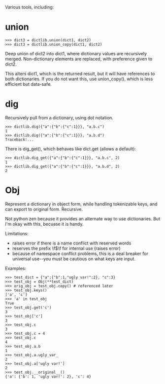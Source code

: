 Various tools, including: 

# union

	>>> dict3 = dictlib.union(dict1, dict2)
	>>> dict3 = dictlib.union_copy(dict1, dict2)

Deep union of dict2 into dict1, where dictionary values are recursively merged.
Non-dictionary elements are replaced, with preference given to dict2.

This alters dict1, which is the returned result, but it will have references to
both dictionaries.  If you do not want this, use union_copy(), which is less
efficient but data-safe.

# dig

Recursively pull from a dictionary, using dot notation.

	>>> dictlib.dig({"a":{"b":{"c":1}}}, "a.b.c")
	1
	>>> dictlib.dig({"a":{"b":{"c":1}}}, "a.b.d")
	Traceback:...

There is dig_get(), which behaves like dict.get (allows a default):

	>>> dictlib.dig_get({"a":{"b":{"c":1}}}, "a.b.c", 2)
	1
	>>> dictlib.dig_get({"a":{"b":{"c":1}}}, "a.b.d", 2)
	2

# Obj

Represent a dictionary in object form, while handling tokenizable keys, and
can export to original form.  Recursive.

Not python zen because it provides an alternate way to use dictionaries.
But I'm okay with this, becuase it is handy.

Limitations:

* raises error if there is a name conflict with reserved words
* reserves the prefix \f$\f for internal use (raises error)
* because of namespace conflict problems, this is a deal breaker for universal use--you must be cautious on what keys are input.

Examples:

    >>> test_dict = {"a":{"b":1,"ugly var!":2}, "c":3}
    >>> test_obj = Obj(**test_dict)
    >>> orig_obj = test_obj.copy() # referenced later
    >>> test_obj.keys()
    ['a', 'c']
    >>> 'a' in test_obj
    True
    >>> test_obj.get('c')
    3
    >>> test_obj['c']
    3
    >>> test_obj.c
    3
    >>> test_obj.c = 4
    >>> test_obj.c
    4
    >>> test_obj.a.b
    1
    >>> test_obj.a.ugly_var_
    2
    >>> test_obj.a['ugly var!']
    2
    >>> test_obj.__original__()
    {'a': {'b': 1, 'ugly var!': 2}, 'c': 4}

